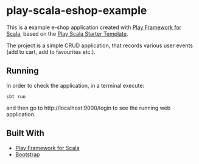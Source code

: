 # play-scala-eshop-example

This is a example e-shop application created with [Play Framework for Scala](https://www.playframework.com/), based on the [Play Scala Starter Template](https://github.com/playframework/play-scala-starter-example).

The project is a simple CRUD application, that records various user events (add to cart, add to favourites etc.).

## Running

In order to check the application, in a terminal execute:

```
sbt run
```

and then go to http://localhost:9000/login to see the running web application.

## Built With
- [Play Framework for Scala](https://www.playframework.com/)
- [Bootstrap](https://getbootstrap.com/)
